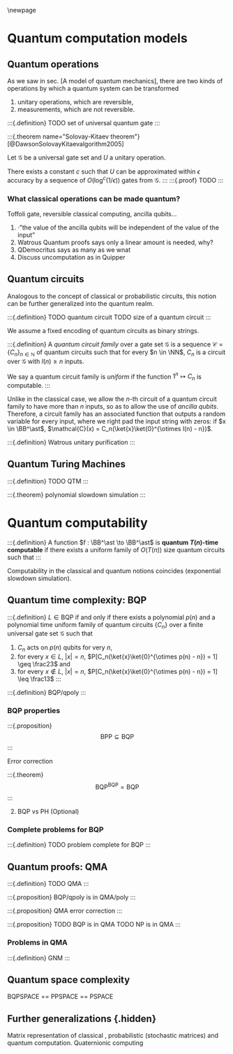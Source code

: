 \newpage
  
# Quantum computation models
## Quantum operations

As we saw in sec. [A model of quantum mechanics], there are two kinds of operations by which a quantum system can be transformed

1. unitary operations, which are reversible,
2. measurements, which are not reversible.

:::{.definition}
TODO set of universal quantum gate
:::


:::{.theorem name="Solovay-Kitaev theorem"} 
[@DawsonSolovayKitaevalgorithm2005]

Let $\mathcal{G}$ be a universal gate set and $U$ a unitary operation.

There exists a constant $c$ such that $U$ can be approximated within $\epsilon$ accuracy by a sequence of $O(\log^c(1/\epsilon))$ gates from $\mathcal{G}$.
:::
:::{.proof}
TODO
:::

### What classical operations can be made quantum?

Toffoli gate, reversible classical computing, ancilla qubits...

1. ·”the value of the ancilla qubits will be independent of the value of the input”
2. Watrous Quantum proofs says only a linear amount is needed, why?
3. QDemocritus says as many as we wnat
3. Discuss uncomputation as in Quipper

## Quantum circuits

Analogous to the concept of classical or probabilistic circuits, this notion can be further generalized into the quantum realm.

:::{.definition}
TODO quantum circuit
TODO size of a quantum circuit
:::


We assume a fixed encoding of quantum circuits as binary strings.

:::{.definition}
A *quantum circuit family* over a gate set $\mathcal{G}$ is a sequence $\mathcal{C} = \{C_n\}_{n \in \mathbb{N}}$ of quantum circuits such that for every $n \in \NN$, $C_n$ is a circuit over $\mathcal{G}$ with $l(n) \geq n$ inputs.

We say a quantum circuit family is *uniform* if the function $1^n \mapsto C_n$ is computable.
:::

Unlike in the classical case, we allow the $n$-th circuit of a quantum circuit family to have more than $n$ inputs,
so as to allow the use of *ancilla qubits*. Therefore, a circuit family has an associated function that outputs a random variable for every input, where we right pad the input string with zeros:
if $x \in \BB^\ast$, $\mathcal{C}(x) = C_n(\ket{x}\ket{0}^{\otimes l(n) - n})$.


:::{.definition}
Watrous unitary purification
:::

## Quantum Turing Machines

:::{.definition}
TODO QTM
:::

:::{.theorem}
polynomial slowdown simulation
:::




# Quantum computability

:::{.definition}
A function $f : \BB^\ast \to \BB^\ast$ is **quantum $T(n)$-time computable** if there exists a uniform family of $O(T(n))$ size quantum circuits such that 
:::

Computability in the classical and quantum notions coincides (exponential slowdown simulation).

## Quantum time complexity: BQP

:::{.definition}
$L \in \mathsf{BQP}$ if and only if there exists 
a polynomial $p(n)$ and 
a polynomial time uniform family of quantum circuits $\{C_n\}$ over a finite universal gate set $\mathcal{G}$ such that 

1. $C_n$ acts on $p(n)$ qubits for very $n$,
2. for every $x \in L$, $|x| = n$, $P[C_n(\ket{x}\ket{0}^{\otimes p(n) - n}) = 1] \geq \frac23$ and
3. for every $x \notin L$, $|x| = n$, $P[C_n(\ket{x}\ket{0}^{\otimes p(n) - n}) = 1] \leq \frac13$
:::

:::{.definition}
BQP/qpoly
:::

### BQP properties

:::{.proposition}
$$\mathsf{BPP} \subseteq \mathsf{BQP}$$
:::

Error correction

:::{.theorem}
$$\mathsf{BQP}^\mathsf{BQP} = \mathsf{BQP}$$
:::


2. BQP vs PH (Optional)
### Complete problems for BQP

:::{.definition}
TODO problem complete for BQP
:::


## Quantum proofs: QMA

:::{.definition}
TODO QMA
:::

:::{.proposition}
BQP/qpoly is in QMA/poly 
:::

:::{.proposition}
QMA error correction
:::

:::{.proposition}
TODO BQP is in QMA
TODO NP is in QMA
:::

  
### Problems in QMA

:::{.definition}
GNM
:::

## Quantum space complexity

BQPSPACE == PPSPACE == PSPACE


## Further generalizations {.hidden}

Matrix representation of classical , probabilistic (stochastic matrices) and quantum computation.
Quaternionic computing
